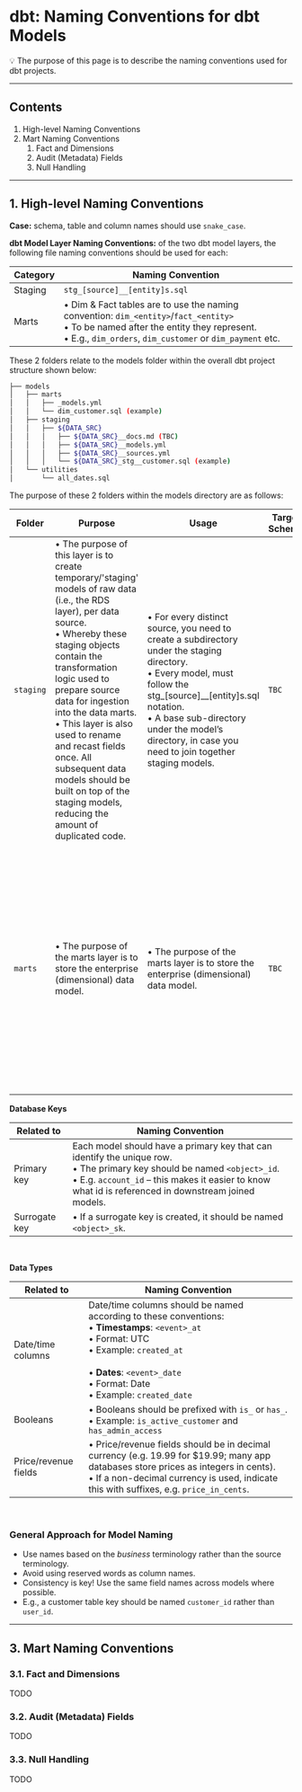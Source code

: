 # dbt: Naming Conventions for dbt Models

:bulb: The purpose of this page is to describe the naming conventions used for dbt projects.

---

## Contents

1. High-level Naming Conventions
2. Mart Naming Conventions
    1. Fact and Dimensions
    2. Audit (Metadata) Fields
    3. Null Handling

---

## 1. High-level Naming Conventions

**Case:** schema, table and column names should use `snake_case`.

**dbt Model Layer Naming Conventions:** of the two dbt model layers, the following file naming conventions should be used for each:

| Category | Naming Convention                  |
| -------- | ---------------------------- |
| Staging  | `stg_[source]__[entity]s.sql` |
| Marts    | • Dim & Fact tables are to use the naming convention: `dim_<entity>`/`fact_<entity>`<br/>• To be named after the entity they represent.<br/>• E.g., `dim_orders`, `dim_customer` or `dim_payment` etc. |

These 2 folders relate to the models folder within the overall dbt project structure shown below:

```bash
├── models
│   ├── marts
│   │   ├── _models.yml
│   │   └── dim_customer.sql (example)
│   ├── staging
│   │   ├── ${DATA_SRC}
│   │   │   ├── ${DATA_SRC}__docs.md (TBC)
│   │   │   ├── ${DATA_SRC}__models.yml
│   │   │   ├── ${DATA_SRC}__sources.yml
│   │   │   └── ${DATA_SRC}_stg__customer.sql (example)
│   └── utilities
│       └── all_dates.sql
```

The purpose of these 2 folders within the models directory are as follows:

| Folder    | Purpose                  | Usage | Target Schema | Materialization | Naming Convention | Comments |
| --------- | ------------------------ | ----- | ------------- | --------------- | ----------------- | -------- |
| `staging` | • The purpose of this layer is to create temporary/'staging' models of raw data (i.e., the RDS layer), per data source.<br/>• Whereby these staging objects contain the transformation logic used to prepare source data for ingestion into the data marts.<br/>• This layer is also used to rename and recast fields once. All subsequent data models should be built on top of the staging models, reducing the amount of duplicated code. | • For every distinct source, you need to create a subdirectory under the staging directory.<br/>• Every model, must follow the stg_[source]__[entity]s.sql notation.<br/>• A base sub-directory under the model’s directory, in case you need to join together staging models. | `TBC` | View | `stg_[source]__[entity].sql` | • Staging models help keep our code DRY and should be materialized as views. |
| `marts`   | • The purpose of the marts layer is to store the enterprise (dimensional) data model. | • The purpose of the marts layer is to store the enterprise (dimensional) data model. | `TBC` | Table | • `dim_<entity>.sql`<br/>• `fact_<entity>.sql` | • To give end users much faster performance, we materialise mart models here as tables.<br/>• This also saves costs recomputing these entire chains of models each time somebody refreshes a dashboard or runs a regression in python. |

**Database Keys**

| Related to | Naming Convention                  |
| -------- | ---------------------------- |
| Primary key  | Each model should have a primary key that can identify the unique row.<br/>• The primary key should be named `<object>_id`.<br/>• E.g. `account_id` – this makes it easier to know what id is referenced in downstream joined models. |
| Surrogate key    | • If a surrogate key is created, it should be named `<object>_sk`. |

<br/>

**Data Types**

| Related to | Naming Convention                  |
| -------- | ---------------------------- |
| Date/time columns | Date/time columns should be named according to these conventions:<br/>• **Timestamps**: `<event>_at`<br/>• Format: UTC<br/>• Example: `created_at`<br/><br/>• **Dates**: `<event>_date`<br/>• Format: Date<br/>• Example: `created_date` |
| Booleans   | • Booleans should be prefixed with `is_` or `has_`.<br/>• Example: `is_active_customer` and `has_admin_access` |
| Price/revenue fields | • Price/revenue fields should be in decimal currency (e.g. 19.99 for $19.99; many app databases store prices as integers in cents).<br/>• If a non-decimal currency is used, indicate this with suffixes, e.g. `price_in_cents`. |

<br/>

### General Approach for Model Naming

* Use names based on the *business* terminology rather than the source terminology.
* Avoid using reserved words as column names.
* Consistency is key! Use the same field names across models where possible.
* E.g., a customer table key should be named `customer_id` rather than `user_id`.

---

## 3. Mart Naming Conventions

### 3.1. Fact and Dimensions

TODO

### 3.2. Audit (Metadata) Fields

TODO

### 3.3. Null Handling

TODO
